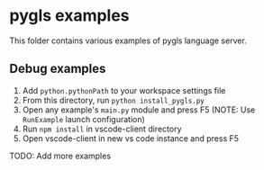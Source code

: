 # pygls examples

This folder contains various examples of pygls language server.

## Debug examples

1. Add `python.pythonPath` to your workspace settings file
2. From this directory, run `python install_pygls.py`
3. Open any example's `main.py` module and press F5 (NOTE: Use `RunExample` launch configuration)
4. Run `npm install` in vscode-client directory  
5. Open vscode-client in new vs code instance and press F5

TODO: Add more examples
